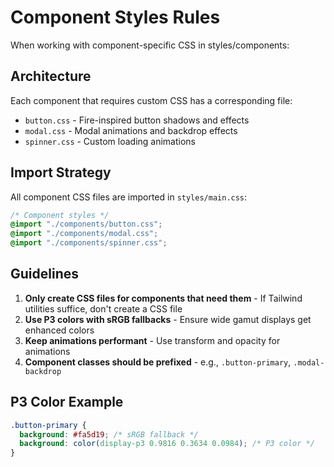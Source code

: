 # Component Styles Rules

When working with component-specific CSS in styles/components:

## Architecture
Each component that requires custom CSS has a corresponding file:
- `button.css` - Fire-inspired button shadows and effects
- `modal.css` - Modal animations and backdrop effects
- `spinner.css` - Custom loading animations

## Import Strategy
All component CSS files are imported in `styles/main.css`:
```css
/* Component styles */
@import "./components/button.css";
@import "./components/modal.css";
@import "./components/spinner.css";
```

## Guidelines
1. **Only create CSS files for components that need them** - If Tailwind utilities suffice, don't create a CSS file
2. **Use P3 colors with sRGB fallbacks** - Ensure wide gamut displays get enhanced colors
3. **Keep animations performant** - Use transform and opacity for animations
4. **Component classes should be prefixed** - e.g., `.button-primary`, `.modal-backdrop`

## P3 Color Example
```css
.button-primary {
  background: #fa5d19; /* sRGB fallback */
  background: color(display-p3 0.9816 0.3634 0.0984); /* P3 color */
}
```